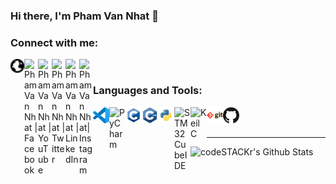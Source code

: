 ### Hi there, I'm Pham Van Nhat 👋

### Connect with me:

[<img align="left" alt="b" width="22px" src="https://raw.githubusercontent.com/iconic/open-iconic/master/svg/globe.svg" />][website]
[<img align="left" alt="Pham Van Nhat | Facebook" width="22px" src="https://cdn.jsdelivr.net/npm/simple-icons@v3/icons/facebook.svg" />][facebook]
[<img align="left" alt="Pham Van Nhat | YouTube" width="22px" src="https://cdn.jsdelivr.net/npm/simple-icons@v3/icons/youtube.svg" />][youtube]
[<img align="left" alt="Pham Van Nhat | Twitter" width="22px" src="https://cdn.jsdelivr.net/npm/simple-icons@v3/icons/twitter.svg" />][twitter]
[<img align="left" alt="Pham Van Nhat | LinkedIn" width="22px" src="https://cdn.jsdelivr.net/npm/simple-icons@v3/icons/linkedin.svg" />][linkedin]
[<img align="left" alt="Pham Van Nhat| Instagram" width="22px" src="https://cdn.jsdelivr.net/npm/simple-icons@v3/icons/instagram.svg" />][instagram]

<br />

### Languages and Tools:

<img align="left" alt="Visual Studio Code" width="26px" src="https://raw.githubusercontent.com/github/explore/80688e429a7d4ef2fca1e82350fe8e3517d3494d/topics/visual-studio-code/visual-studio-code.png" />
<img align="left" alt="PyCharm" width="26px" src="https://resources.jetbrains.com/storage/products/pycharm/img/meta/pycharm_logo_300x300.png" />
<img align="left" alt="C" width="26px" src="https://raw.githubusercontent.com/github/explore/80688e429a7d4ef2fca1e82350fe8e3517d3494d/topics/c/c.png" />
<img align="left" alt="C++" width="26px" src="https://raw.githubusercontent.com/github/explore/80688e429a7d4ef2fca1e82350fe8e3517d3494d/topics/cpp/cpp.png" />
<img align="left" alt="Python" width="26px" src="https://raw.githubusercontent.com/github/explore/80688e429a7d4ef2fca1e82350fe8e3517d3494d/topics/python/python.png" />
<img align="left" alt="STM32CubeIDE" width="26px" src="https://www.st.com/content/st_com/en/stm32cube-ide/_jcr_content/root/responsivegrid/container/container_2058462465/image.coreimg.png/1600160218000/stm32cubeide-logo.png" />
<img align="left" alt="Keil C" width="26px" src="https://www.keil.com/images/keil/keil-logo.png" />
<img align="left" alt="Git" width="26px" src="https://raw.githubusercontent.com/github/explore/80688e429a7d4ef2fca1e82350fe8e3517d3494d/topics/git/git.png" />
<img align="left" alt="GitHub" width="26px" src="https://raw.githubusercontent.com/github/explore/78df643247d429f6cc873026c0622819ad797942/topics/github/github.png" />

<br />
<br />

---

<img align="left" alt="codeSTACKr's Github Stats" src="https://github-readme-stats.vercel.app/api?username=nhatphamvan&show_icons=true&hide_border=true" />

[website]: https://instagram.com/
[facebook]: https://facebook.com/phamvannhat2001/
[twitter]: https://instagram.com/
[youtube]: https://instagram.com/
[instagram]: https://instagram.com/
[linkedin]: https://instagram.com/
